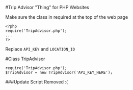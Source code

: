 #Trip Advisor "Thing" for PHP Websites

Make sure the class in required at the top of the web page

```
<?php
require('TripAdvisor.php');
...
?>
```

Replace `API_KEY` and `LOCATION_ID`

#Class TripAdvisor
```
require('TripAdvisor.php');
$TripAdvisor = new TripAdvisor('API_KEY_HERE');
```

###Update Script
Removed :(